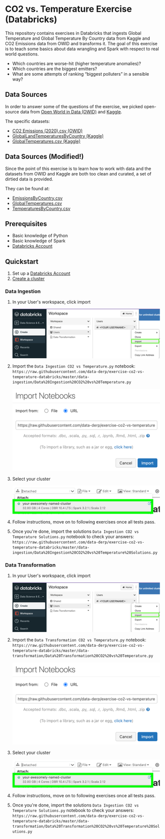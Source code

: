 # CO2 vs. Temperature Exercise (Databricks)
This repository contains exercises in Databricks that ingests Global Temperature and Global Temperature By Country data from Kaggle and CO2 Emissions data from OWID and transforms it. The goal of this exercise is to teach some basics about data wrangling and Spark with respect to real world questions.

* Which countries are worse-hit (higher temperature anomalies)?
* Which countries are the biggest emitters?
* What are some attempts of ranking “biggest polluters” in a sensible way?

## Data Sources
In order to answer some of the questions of the exercise, we picked open-source data from [Open World in Data (OWID)](https://github.com/owid/owid-datasets/tree/0f47d280d298694c50b82db98daa94cd6e867d2e/datasets/CO2%20emissions%20(Aggregate%20dataset%20(2020))) and [Kaggle](https://www.kaggle.com/berkeleyearth/climate-change-earth-surface-temperature-data).

The specific datasets:
* [CO2 Emissions (2020).csv (OWID)](https://github.com/owid/owid-datasets/blob/0f47d280d298694c50b82db98daa94cd6e867d2e/datasets/CO2%20emissions%20(Aggregate%20dataset%20(2020))/CO2%20emissions%20(Aggregate%20dataset%20(2020)).csv)
* [GlobalLandTemperaturesByCountry (Kaggle)](https://www.kaggle.com/berkeleyearth/climate-change-earth-surface-temperature-data?select=GlobalLandTemperaturesByCountry.csv)
* [GlobalTemperatures.csv (Kaggle)](https://www.kaggle.com/berkeleyearth/climate-change-earth-surface-temperature-data?select=GlobalTemperatures.csv)

## Data Sources (Modified!)
Since the point of this exercise is to learn how to work with data and the datasets from OWID and Kaggle are both too clean and curated, a set of dirtied data is provided.

They can be found at:
* [EmissionsByCountry.csv](https://raw.githubusercontent.com/data-derp/exercise-co2-vs-temperature/master/data-ingestion/input-data/EmissionsByCountry.csv)
* [GlobalTemperatures.csv](https://raw.githubusercontent.com/data-derp/exercise-co2-vs-temperature/master/data-ingestion/input-data/GlobalTemperatures.csv)
* [TemperaturesByCountry.csv](https://raw.githubusercontent.com/data-derp/exercise-co2-vs-temperature/master/data-ingestion/input-data/TemperaturesByCountry.csv)

## Prerequisites
* Basic knowledge of Python
* Basic knowledge of Spark
* [Databricks Account](#create-a-databricks-community-account)

## Quickstart
1. Set up a [Databricks Account](https://github.com/data-derp/documentation/blob/master/databricks/README.md)
2. [Create a cluster](https://github.com/data-derp/documentation/blob/master/databricks/setup-cluster.md)

### Data Ingestion
1. In your User's workspace, click import
   
   ![databricks-import](https://github.com/data-derp/documentation/blob/master/databricks/assets/databricks-import.png?raw=true)

2. Import the `Data Ingestion CO2 vs Temperature.py` notebook: `https://raw.githubusercontent.com/data-derp/exercise-co2-vs-temperature-databricks/master/data-ingestion/Data%20Ingestion%20CO2%20vs%20Temperature.py`
   
   ![databricks-import-url](https://github.com/data-derp/documentation/blob/master/databricks/assets/databricks-import-url.png?raw=true)

3. Select your cluster

   ![databricks-select-cluster.png](https://github.com/data-derp/documentation/blob/master/databricks/assets/databricks-select-cluster.png?raw=true)

4. Follow instructions, move on to following exercises once all tests pass.

5. Once you're done, import the solutions `Data Ingestion CO2 vs Temperature Solutions.py` notebook to check your answers: `https://raw.githubusercontent.com/data-derp/exercise-co2-vs-temperature-databricks/master/data-ingestion/Data%20Ingestion%20CO2%20vs%20Temperature%20Solutions.py`

### Data Transformation
1. In your User's workspace, click import

   ![databricks-import](https://github.com/data-derp/documentation/blob/master/databricks/assets/databricks-import.png?raw=true)

2. Import the `Data Transformation CO2 vs Temperature.py` notebook: `https://raw.githubusercontent.com/data-derp/exercise-co2-vs-temperature-databricks/master/data-transformation/Data%20Transformation%20CO2%20vs%20Temperature.py`

   ![databricks-import-url](https://github.com/data-derp/documentation/blob/master/databricks/assets/databricks-import-url.png?raw=true)

3. Select your cluster

   ![databricks-select-cluster.png](https://github.com/data-derp/documentation/blob/master/databricks/assets/databricks-select-cluster.png?raw=true)

4. Follow instructions, move on to following exercises once all tests pass.

5. Once you're done, import the solutions `Data Ingestion CO2 vs Temperature Solutions.py` notebook to check your answers: `https://raw.githubusercontent.com/data-derp/exercise-co2-vs-temperature-databricks/master/data-transformation/Data%20Transformation%20CO2%20vs%20Temperature%20Solutions.py`